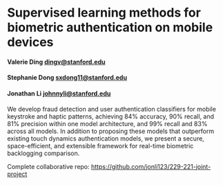 Supervised learning methods for biometric authentication on mobile devices
========================
#### **Valerie Ding**			dingv@stanford.edu
#### **Stephanie Dong**			sxdong11@stanford.edu
#### **Jonathan Li** 				johnnyli@stanford.edu

We develop fraud detection and user authentication classifiers for mobile keystroke and haptic patterns, achieving 84% accuracy, 90% recall, and 81% precision within one model architecture, and 99% recall and 83% across all models. In addition to proposing these models that outperform existing touch dynamics authentication models, we present a secure, space-efficient, and extensible framework for real-time biometric backlogging comparison.

Complete collaborative repo: https://github.com/jonli123/229-221-joint-project
